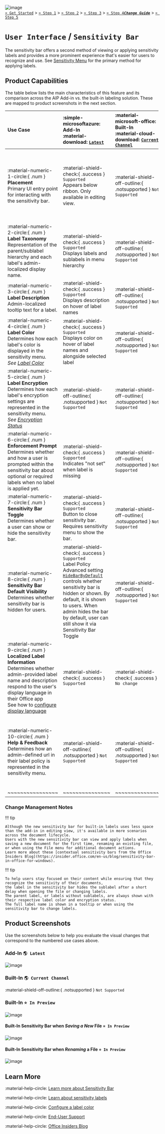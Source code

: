 ![image](https://user-images.githubusercontent.com/43501191/195164735-920ec45a-cd2c-41a1-9d22-6a557ca9ddc3.png)<br>
[`➡️ Get Started`](../../GetStarted.md) > [`➡️ Step 1`](../../AIP2MIPStep1.md) > [`➡️ Step 2`](../../AIP2MIPStep2.md) > [`➡️ Step 3`](../../AIP2MIPStep3.md) > [`➡️ Step 4`](../../AIP2MIPStep4.md)[***`Change Guide`***](../../CompareAIP2MIP.md) > [`➡️ Step 5`](../../AIP2MIPStep5.md)


# `User Interface` / `Sensitivity Bar`

The sensitivity bar offers a second method of viewing or applying sensitivity labels and provides a more prominent experience that's easier for users to recognize and use. See [Sensitivity Menu](SensitivityMenu.md) for the primary method for applying labels.

## Product Capabilities
The table below lists the main characteristics of this feature and its comparison across the AIP Add-in vs. the built-in labeling solution. These are mapped to product screenshots in the next section. 

| Use Case  | :simple-microsoftazure: Add-In<br>:material-download: [`Latest`](https://learn.microsoft.com/en-us/azure/information-protection/rms-client/unifiedlabelingclient-version-release-history)| :material-microsoft-office: Built-In<br>:material-cloud-download: [`Current Channel`](https://learn.microsoft.com/en-us/microsoft-365/compliance/sensitivity-labels-office-apps#support-for-sensitivity-label-capabilities-in-apps) | :material-microsoft-office: Built-In<br>:material-calendar-clock: `Coming Soon` |
| :---- | :---- | :---- | :---- |
| :material-numeric-1-circle:{ .num  } **Placement** <br>Primary UI entry point for interacting with the sensitivity bar.  | :material-shield-check:{ .success } `Supported`<br>Appears below ribbon. Only available in editing view.  |  :material-shield-off-outline:{ .notsupported } `Not Supported` | :material-shield-check:{ .success } `Supported`<br>Appears in editing view near content's name in application title bar (files) or subject line (email), in application's file menu, Save New popup, and Rename File popup. |
| :material-numeric-2-circle:{ .num  } **Label Taxonomy** <br>Representation of the parent/sublabel hierarchy and each label's admin-localized display name. | :material-shield-check:{ .success } `Supported`<br>Displays labels and sublabels in menu hierarchy |  :material-shield-off-outline:{ .notsupported } `Not Supported` | :material-shield-check:{ .success } `Supported`<br>Displays parent label / sublabel combination (see note below) |
| :material-numeric-3-circle:{ .num  } **Label Description** <br>Admin-localized tooltip text for a label.| :material-shield-check:{ .success } `Supported`<br>Displays description on hover of label names |  :material-shield-off-outline:{ .notsupported } `Not Supported` | :material-shield-check:{ .success } `Supported`<br>Displays description on hover of label names |
| :material-numeric-4-circle:{ .num  } **Label Color**  <br>Determines how each label's color is displayed in the sensitivity menu.<br>*See [Label Color](LabelColors.md)*  | :material-shield-check:{ .success } `Supported`<br>Displays color on hover of label names and alongside selected label |  :material-shield-off-outline:{ .notsupported } `Not Supported` | :material-shield-check:{ .success } `Supported`<br>Displays color on hover of label names and alongside selected label |
| :material-numeric-5-circle:{ .num  } **Label Encryption** <br>Determines how each label's encryption settings are represented in the sensitivity menu. <br>*See [Encryption Status](EncryptionStatus.md)* | :material-shield-off-outline:{ .notsupported } `Not Supported` |  :material-shield-off-outline:{ .notsupported } `Not Supported` | :material-shield-check:{ .success } `Supported`<br>Displays "lock" indicator alongside each encrypted label |
| :material-numeric-6-circle:{ .num  } **Enforcement Prompt** <br>Determines whether and how a user is prompted within the sensitivity bar about optional or required labels when no label is applied yet. | :material-shield-check:{ .success } `Supported`<br>Indicates "not set" when label is missing |  :material-shield-off-outline:{ .notsupported } `Not Supported` | :material-shield-check:{ .success } `Supported`<br>Sensitivity status prompts for missing labels when optional "no label" or required (with mandatory labeling) "select a label" |
| :material-numeric-7-circle:{ .num  } **Sensitivity Bar Toggle** <br>Determines whether a user can show or hide the sensitivity bar. | :material-shield-check:{ .success } `Supported`<br>Button to close sensitivity bar. Requires sensitivity menu to show the bar. |  :material-shield-off-outline:{ .notsupported } `Not Supported` | :material-shield-off-outline:{ .notsupported } `Not Supported` |
| :material-numeric-8-circle:{ .num  } **Sensitivity Bar Default Visibility** <br>Determines whether sensitivity bar is hidden for users. | :material-shield-check:{ .success } `Supported`<br>Label Policy Advanced setting [`HideBarByDefault`](https://learn.microsoft.com/en-us/azure/information-protection/rms-client/clientv2-admin-guide-customizations#display-the-information-protection-bar-in-office-apps) controls whether sensitivity bar is hidden or shown. By default, it is shown to users. When admin hides the bar by default, user can still show it via Sensitivity Bar Toggle |  :material-shield-off-outline:{ .notsupported } `Not Supported` | :material-shield-check:{ .success } `Supported`<br>When advanced setting [`HideBarByDefault`](https://learn.microsoft.com/en-us/azure/information-protection/rms-client/clientv2-admin-guide-customizations#display-the-information-protection-bar-in-office-apps) is configured to hide the bar by default, the sensitivity bar collapses to show only the sensitivity icon, color, and encryption status where applicable. See [`Set-LabelPolicy`](https://learn.microsoft.com/en-us/powershell/module/exchange/set-labelpolicy?view=exchange-ps#-advancedsettings) |
| :material-numeric-9-circle:{ .num  } **Localized Label Information** <br>Determines whether admin-provided label name and description respond to the user's display language in their Office app <br> See how to [configure display language](https://learn.microsoft.com/en-us/microsoft-365/compliance/create-sensitivity-labels?view=o365-worldwide#example-configuration-to-configure-a-sensitivity-label-for-different-languages) | :material-shield-check:{ .success } `Supported`  |  :material-shield-check:{ .success } `No change` ||
| :material-numeric-10-circle:{ .num  } **Help & Feedback**   <br>Determines how an admin-defined url in their label policy is represented in the sensitivity menu. | :material-shield-off-outline:{ .notsupported } `Not Supported`  | :material-shield-off-outline:{ .notsupported } `Not Supported` | :material-shield-check:{ .success } `Supported`<br>Displays "learn more" button within the menu, using configured from Compliance Admin Center's ["Provide users with a link to a custom help page"](https://learn.microsoft.com/en-us/microsoft-365/compliance/get-started-with-sensitivity-labels?view=o365-worldwide#end-user-documentation-for-sensitivity-labels) setting. |
| ~~~~~~~~~~~~~~~~ | ~~~~~~~~~~~~~~~ | ~~~~~~~~~~~~~~~ | ~~~~~~~~~~~~~~~ |

### Change Management Notes

!!! tip

    Although the new sensitivity bar for built-in labels uses less space than the add-in in editing view, it's available in more scenarios across the document lifecycle. 
    Users with the new sensitivity bar can view and apply labels when saving a new document for the first time, renaming an existing file, or when using the File menu for additional document actions. 
    Learn more about these [contextual sensitivity bars from the Office Insiders Blog](https://insider.office.com/en-us/blog/sensitivity-bar-in-office-for-windows).

!!! tip

    To help users stay focused on their content while ensuring that they recognize the sensitivity of their documents, 
    the label in the sensitivity bar hides the sublabel after a short delay when opening the file or changing labels. 
    The parent label, or labels without sublabels, are always shown with their respective label color and encryption status. 
    The full label name is shown in a tooltip or when using the sensitivity bar to change labels.



## Product Screenshots

Use the screenshots below to help you evaluate the visual changes that correspond to the numbered use cases above. 


### Add-In `🌎 Latest`

![image](https://user-images.githubusercontent.com/43501191/194782370-9140f44b-b7fc-45f2-8efb-141c0075dfc3.png)

### Built-In `🌎 Current Channel`

:material-shield-off-outline:{ .notsupported } `Not Supported`

### Built-In `⭐ In Preview`

![image](https://user-images.githubusercontent.com/43501191/194782457-9b8e14b2-57e0-4f2b-bd36-b4e9fbcb3f79.png)

#### Built-In Sensitivity Bar when *Saving a New* File `⭐ In Preview`

![image](https://user-images.githubusercontent.com/43501191/194783579-4ff04296-9207-4de1-80eb-cdf2baa877da.png)

#### Built-In Sensitivity Bar when *Renaming* a File `⭐ In Preview`

![image](https://user-images.githubusercontent.com/43501191/194783625-9164f801-67ea-4c46-894d-46889b113a15.png)


## Learn More

:material-help-circle:  [Learn more about Sensitivity Bar](https://learn.microsoft.com/en-us/microsoft-365/compliance/sensitivity-labels-office-apps?view=o365-worldwide#sensitivity-bar)

:material-help-circle:  [Learn about sensitivity labels](https://learn.microsoft.com/en-us/microsoft-365/compliance/sensitivity-labels)

:material-help-circle:  [Configure a label color](https://learn.microsoft.com/en-us/microsoft-365/compliance/sensitivity-labels-office-apps?view=o365-worldwide#label-colors)

:material-help-circle:  [End-User Support](https://support.microsoft.com/en-us/office/apply-sensitivity-labels-to-your-files-and-email-in-office-2f96e7cd-d5a4-403b-8bd7-4cc636bae0f9)

:material-help-circle:  [Office Insiders Blog](https://insider.office.com/blog/sensitivity-bar-in-office-for-windows)
